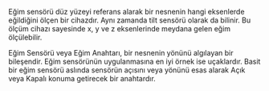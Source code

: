 Eğim sensörü düz yüzeyi referans alarak bir nesnenin hangi eksenlerde eğildiğini ölçen bir cihazdır. Aynı zamanda tilt sensörü olarak da bilinir.
Bu ölçüm cihazı sayesinde x, y ve z eksenlerinde meydana gelen eğim ölçülebilir.

Eğim Sensörü veya Eğim Anahtarı, bir nesnenin yönünü algılayan bir bileşendir. Eğim sensörünün uygulanmasına en iyi örnek ise uçaklardır.
Basit bir eğim sensörü aslında sensörün açısını veya yönünü esas alarak Açık veya Kapalı konuma getirecek bir anahtardır.
